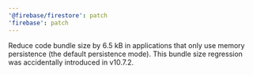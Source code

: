 ```yaml
---
'@firebase/firestore': patch
'firebase': patch
---
```


Reduce code bundle size by 6.5 kB in applications that only use memory persistence (the default persistence mode). This bundle size regression was accidentally introduced in v10.7.2.

